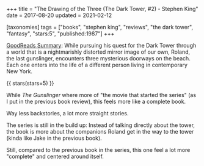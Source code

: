 +++
title = "The Drawing of the Three (The Dark Tower, #2) - Stephen King"
date = 2017-08-20
updated = 2021-02-12

[taxonomies]
tags = ["books", "stephen king", "reviews", "the dark tower", "fantasy", 
"stars:5", "published:1987"]
+++

[GoodReads Summary](https://www.goodreads.com/book/show/5094.The_Drawing_of_the_Three):
While pursuing his quest for the Dark Tower through a world that is a
nightmarishly distorted mirror image of our own, Roland, the last gunslinger,
encounters three mysterious doorways on the beach. Each one enters into the
life of a different person living in contemporary New York.

<!-- more -->

{{ stars(stars=5) }}

While _The Gunslinger_ where more of "the movie that started the series" (as I
put in the previous book review), this feels more like a complete book.

Way less backstories, a lot more straight stories.

The series is still in the build up: Instead of talking directly about the
tower, the book is more about the companions Roland get in the way to the
tower (kinda like Jake in the previous book).

Still, compared to the previous book in the series, this one feel a lot more
"complete" and centered around itself.
